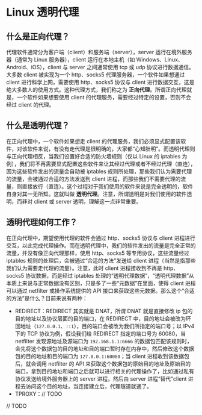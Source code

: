 # Linux 透明代理
## 什么是正向代理？
代理软件通常分为客户端（client）和服务端（server），server 运行在境外服务器（通常为 Linux 服务器），client 运行在本地主机（如 Windows、Linux、Android、iOS），client 与 server 之间通常使用 tcp 或 udp 协议进行数据通信。大多数 client 被实现为一个 http、socks5 代理服务器，一个软件如果想通过 client 进行科学上网，需要使用 http、socks5 协议与 client 进行数据交互，这是绝大多数人的使用方式。这种代理方式，我们称之为 **正向代理**。所谓正向代理就是，一个软件如果想要使用 client 的代理服务，需要经过特定的设置，否则不会经过 client 的代理。

## 什么是透明代理？
在正向代理中，一个软件如果想走 client 的代理服务，我们必须显式配置该软件，对该软件来说，有没有走代理是很明确的，大家都“心知肚明”。而透明代理则与正向代理相反，当我们设置好合适的防火墙规则（仅以 Linux 的 iptables 为例），我们将不再需要显式配置这些软件来让其经过代理或者不经过代理（直连），因为这些软件发出的流量会自动被 iptables 规则所处理，那些我们认为需要代理的流量，会被通过合适的方法发送到 client 进程，而那些我们不需要代理的流量，则直接放行（直连）。这个过程对于我们使用的软件来说是完全透明的，软件自身对其一无所知。这就叫做 **透明代理**。注意，所谓透明是对我们使用的软件透明，而非对 client 或 server 透明，理解这一点非常重要。

## 透明代理如何工作？
在正向代理中，期望使用代理的软件会通过 http、socks5 协议与 client 进程进行交互，以此完成代理操作。而在透明代理中，我们的软件发出的流量是完全正常的流量，并没有像正向代理那样，使用 http、socks5 等专用协议，这些流量经过 iptables 规则的处理后，会被通过“合适的方法”发送给 client 进程（当然是指那些我们认为需要走代理的流量）。注意，此时 client 进程接收到不再是 http、socks5 协议数据，而是经过 iptables 处理的“透明代理数据”，“透明代理数据”从本质上来说与正常数据没有区别，只是多了一些“元数据”在里面，使得 client 进程可以通过 netfilter 或操作系统提供的 API 接口来获取这些元数据。那么这个“合适的方法”是什么？目前来说有两种：
- REDIRECT：REDIRECT 其实就是 DNAT，所谓 DNAT 就是直接修改 ip 包的目的地址以及协议层面的目的端口，在 REDIRECT 中，目的地址会被改为环回地址（`127.0.0.1`、`::1`），目的端口会被改为我们所指定的端口号；以 IPv4 下的 TCP 协议为例，假设我们给 REDIRECT 指定的端口号为 60080，当 netfilter 发现源地址及源端口为 `192.168.1.1:6666` 的数据包匹配该规则时，会先将这个数据包的目的地址和目的端口暂时存在内存中，然后修改这个数据包的目的地址和目的端口为 `127.0.0.1:60080`；当 client 进程收到该数据包后，就会调用 netfilter 的 API 来获取这个数据包的原始目的地址及原始目的端口，拿到目的地址和端口之后就可以进行相关的代理操作了，比如通过私有协议发送给境外服务器上的 server 进程，然后由 server 进程“替代”client 进程去访问这个目的地址，当连接建立后，代理隧道就通了。
- TPROXY：// TODO

// TODO
